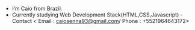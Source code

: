 - I’m Caio from Brazil.
- Currently studying Web Development Stack(HTML,CSS,Javascript)
-Contact < Email : caiosenna93@gmail.com/ Phone : +5521964643172>

<!---
cclsenna/cclsenna is a ✨ special ✨ repository because its `README.md` (this file) appears on your GitHub profile.
You can click the Preview link to take a look at your changes.
--->
